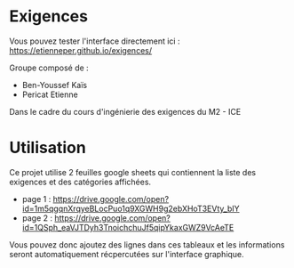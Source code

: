 # Exigences

Vous pouvez tester l'interface directement ici : https://etienneper.github.io/exigences/

Groupe composé de : 

- Ben-Youssef Kaïs
- Pericat Etienne

Dans le cadre du cours d'ingénierie des exigences du M2 - ICE

# Utilisation
Ce projet utilise 2 feuilles google sheets qui contiennent la liste des exigences et des catégories affichées. 

- page 1 : https://drive.google.com/open?id=1m5qgqnXrqyeBLocPuo1q9XGWH9g2ebXHoT3EVty_bIY
- page 2 : https://drive.google.com/open?id=1QSph_eaVJTDyh3TnoichchuJf5qipYkaxGWZ9VcAeTE

Vous pouvez donc ajoutez des lignes dans ces tableaux et les informations seront automatiquement récpercutées sur l'interface graphique.
